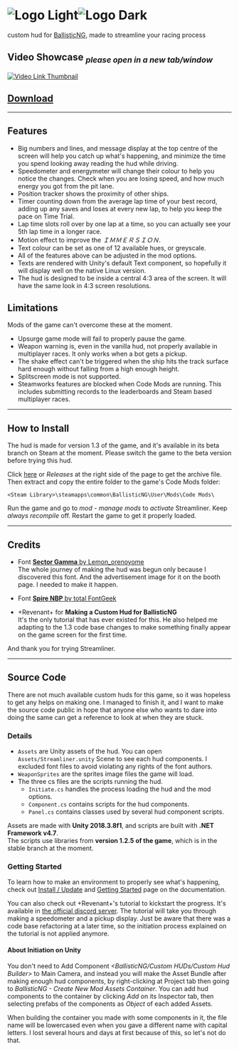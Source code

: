 ﻿# ![Logo Light]![Logo Dark]

custom hud for [BallisticNG], made to streamline your racing process

## Video Showcase *<sub>please open in a new tab/window</sub>*

[![Video Link Thumbnail]][Video Link]

## [Download][Download Link]

- - -

## Features

- Big numbers and lines, and message display at the top centre of the screen will help you catch up what's happening, and minimize the time you spend looking away reading the hud while driving.
- Speedometer and energymeter will change their colour to help you notice the changes. Check when you are losing speed, and how much energy you got from the pit lane.
- Position tracker shows the proximity of other ships.
- Timer counting down from the average lap time of your best record, adding up any saves and loses at every new lap, to help you keep the pace on Time Trial.
- Lap time slots roll over by one lap at a time, so you can actually see your 5th lap time in a longer race.
- Motion effect to improve the *ＩＭＭＥＲＳＩＯＮ*.
- Text colour can be set as one of 12 available hues, or greyscale.
- All of the features above can be adjusted in the mod options.
- Texts are rendered with Unity's default Text component, so hopefully it will display well on the native Linux version.
- The hud is designed to be inside a central 4:3 area of the screen. It will have the same look in 4:3 screen resolutions.

## Limitations

Mods of the game can't overcome these at the moment.

- Upsurge game mode will fail to properly pause the game.
- Weapon warning is, even in the vanilla hud, not properly available in multiplayer races. It only works when a bot gets a pickup.
- The shake effect can't be triggered when the ship hits the track surface hard enough without falling from a high enough height.
- Splitscreen mode is not supported.
- Steamworks features are blocked when Code Mods are running. This includes submitting records to the leaderboards and Steam based multiplayer races.

- - -

## How to Install

The hud is made for version 1.3 of the game, and it's available in its beta branch on Steam at the moment. Please switch the game to the beta version before trying this hud.

Click [here][Download Link] or *Releases* at the right side of the page to get the archive file. Then extract and copy the entire folder to the game's Code Mods folder:

```
<Steam Library>\steamapps\common\BallisticNG\User\Mods\Code Mods\
```

Run the game and go to *mod - manage mods* to *activate* Streamliner. Keep *always recompile* off. Restart the game to get it properly loaded.

- - -

## Credits

- Font [**Sector Gamma** by Lemon_orenoyome][Sector Gamma]  
  The whole journey of making the hud was begun only because I discovered this font. And the advertisement image for it on the booth page. I needed to make it happen.

- Font [**Spire NBP** by total FontGeek][Spire NBP]

- +Revenant+ for **Making a Custom Hud for BallisticNG**  
  It's the only tutorial that has ever existed for this. He also helped me adapting to the 1.3 code base changes to make something finally appear on the game screen for the first time.

And thank you for trying Streamliner.

- - -

## Source Code

There are not much available custom huds for this game, so it was hopeless to get any helps on making one. I managed to finish it, and I want to make the source code public in hope that anyone else who wants to dare into doing the same can get a reference to look at when they are stuck.

### Details

- `Assets` are Unity assets of the hud. You can open `Assets/Streamliner.unity` Scene to see each hud components. I excluded font files to avoid violating any rights of the font authors.
- `WeaponSprites` are the sprites image files the game will load.
- The three cs files are the scripts running the hud.
  - `Initiate.cs` handles the process loading the hud and the mod options.
  - `Component.cs` contains scripts for the hud components.
  - `Panel.cs` contains classes used by several hud component scripts.

Assets are made with **Unity 2018.3.8f1**, and scripts are built with **.NET Framework v4.7**.  
The scripts use libraries from **version 1.2.5 of the game**, which is in the stable branch at the moment.

### Getting Started

To learn how to make an environment to properly see what's happening, check out [Install / Update] and [Getting Started] page on the documentation.

You can also check out +Revenant+'s tutorial to kickstart the progress. It's available in [the official discord server][Discord Server]. The tutorial will take you through making a speedometer and a pickup display. Just be aware that there was a code base refactoring at a later time, so the initiation process explained on the tutorial is not applied anymore.

#### About Initiation on Unity

You don't need to Add Component *<BallisticNG/Custom HUDs/Custom Hud Builder>* to Main Camera, and instead you will make the Asset Bundle after making enough hud components, by right-clicking at Project tab then going to *BallisticNG - Create New Mod Assets Container*. You can add hud components to the container by clicking *Add* on its Inspector tab, then selecting prefabs of the components as *Object* of each added Assets. 

When building the container you made with some components in it, the file name will be lowercased even when you gave a different name with capital letters. I lost several hours and days at first because of this, so let's not do that.



[BallisticNG]: https://neognosis.games/ballisticng/

[Logo Light]: https://user-images.githubusercontent.com/9097044/166197733-4496aa2b-60dd-41f1-9159-be6825104804.png#gh-dark-mode-only "Streamliner"
[Logo Dark]: https://user-images.githubusercontent.com/9097044/166199831-a0aa4715-c40e-4e87-bbde-23e2b8641dd0.png#gh-light-mode-only "Streamliner"
[Video Link]: https://youtu.be/dQw4w9WgXcQ
[Video Link Thumbnail]: https://via.placeholder.com/1280x720 "Click to watch"
[Download Link]: ../../releases/latest

[Sector Gamma]: https://zipangcomplex.booth.pm/items/3307757
[Spire NBP]: https://sites.google.com/site/totalfontgeek/nbp-fonts/spire-nbp

[Install / Update]: https://ballisticng-documentation.readthedocs.io/en/latest/unity_tools/install_update.html
[Getting Started]: https://ballisticng-documentation.readthedocs.io/en/latest/code_mods/getting_started.html
[Discord Server]: https://discord.gg/ballisticng
